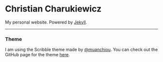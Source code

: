 Christian Charukiewicz
========

My personal website.  Powered by [Jekyll](http://jekyllrb.com/).

---

### Theme

I am using the Scribble theme made by [@muanchiou](https://twitter.com/muanchiou).  You can check out the GitHub page for the theme [here](https://github.com/muan/scribble).
